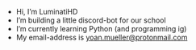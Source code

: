 - Hi, I’m LuminatiHD
- I’m building a little discord-bot for our school
- I’m currently learning Python (and programming ig)
- My email-address is yoan.mueller@protonmail.com

<!---
LuminatiHD/LuminatiHD is a special repository because its `README.md` (this file) appears on your GitHub profile.
You can click the Preview link to take a look at your changes.
--->
